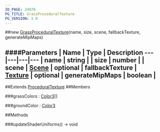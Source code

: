 ```yaml
---
ID_PAGE: 24970
PG_TITLE: GrassProceduralTexture
PG_VERSION: 2.0
---
```

##new [GrassProceduralTexture](/classes/GrassProceduralTexture)(name, size, scene, fallbackTexture, generateMipMaps)




####Parameters
 | Name | Type | Description
---|---|---|---
 | name | string | 
 | size | number | 
 | scene | [Scene](/classes/Scene) | 
optional | fallbackTexture | [Texture](/classes/Texture) | 
optional | generateMipMaps | boolean | 
---

##Extends [ProceduralTexture](/classes/ProceduralTexture)
##Members

###grassColors : [Color3](/classes/Color3)[]




###groundColor : [Color3](/classes/Color3)









##Methods

###updateShaderUniforms() &rarr; void

